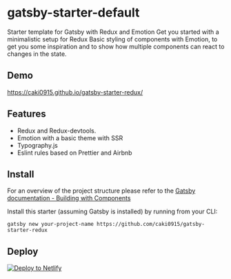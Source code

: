 # gatsby-starter-default

Starter template for Gatsby with Redux and Emotion
Get you started with a minimalistic setup for Redux
Basic styling of components with Emotion, to get you some inspiration and to show how multiple components can react to changes in the state.

## Demo

https://caki0915.github.io/gatsby-starter-redux/

## Features

* Redux and Redux-devtools.
* Emotion with a basic theme with SSR
* Typography.js
* Eslint rules based on Prettier and Airbnb

## Install

For an overview of the project structure please refer to the [Gatsby documentation - Building with Components](https://www.gatsbyjs.org/docs/building-with-components/)

Install this starter (assuming Gatsby is installed) by running from your CLI:

```
gatsby new your-project-name https://github.com/caki0915/gatsby-starter-redux
```

## Deploy

[![Deploy to Netlify](https://www.netlify.com/img/deploy/button.svg)](https://app.netlify.com/start/deploy?repository=https://github.com/caki0915/gatsby-starter-redux)
